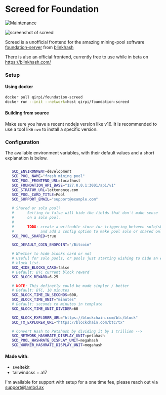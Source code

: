 # Screed for Foundation

[![Maintenance](https://img.shields.io/badge/Maintained%3F-yes-green.svg)](https://GitHub.com/Naereen/StrapDown.js/graphs/commit-activity)

![screenshot of screed](https://github.com/qirpi/foundation-screed/raw/master/screenshots/screenshot1.png)

Screed is a unofficial frontend for the amazing mining-pool software [foundation-server](https://github.com/blinkhash/foundation-server) from [blinkhash](https://github.com/blinkhash)

There is also an official frontend, currently free to use while in beta on https://blinkhash.com/

### Setup

#### Using docker

```bash
docker pull qirpi/foundation-screed
docker run --init --network=host qirpi/foundation-screed
```

#### Building from source

Make sure you have a recent nodejs version like v16. It is recommended to use a tool like `nvm` to install a specific version.

### Configuration

The available environment variables, with their default values and a short explanation is below.

```bash

   SCD_ENVIRONMENT=development
   SCD_POOL_NAME="fresh mining pool"
   SCD_POOL_FRONTEND_URL=localhost
   SCD_FOUNDATION_API_BASE="127.0.0.1:3001/api/v1"
   SCD_STRATUM_URL=lottononce.com
   SCD_POOL_CARD_TITLE=Pool
   SCD_SUPPORT_EMAIL="support@example.com"
     
   # Shared or solo pool?
   # 	  Setting to false will hide the fields that don't make sense
   # 	  on a solo pool.
   #
   # 	  TODO: create a writeable store for triggering between solo/shared by default
   # 	        and add a config option to make pool solo or shared only
   SCD_POOL_SHARED=true

   SCD_DEFAULT_COIN_ENDPOINT="/Bitcoin"

   # Whether to hide blocks card or not
   # Useful for solo pools, or pools just starting wishing to hide an empty
   # block list.
   SCD_HIDE_BLOCKS_CARD=false
   # Default: BTC current block reward
   SCD_BLOCK_REWARD=6.25

   # NOTE: This definetly could be made simpler / better
   # Default: BTC, 10 minutes
   SCD_BLOCK_TIME_IN_SECONDS=600,
   SCD_BLOCK_TIME_UNIT="minutes"
   # Default: seconds to minutes in template
   SCD_BLOCK_TIME_UNIT_DIVIDER=60

   SCD_BLOCK_EXPLORER_URL="https://blockchain.com/btc/block"
   SCD_TX_EXPLORER_URL="https://blockchain.com/btc/tx"

   # Convert Hash to Petahash by dividing it by 1 trillion -->
   SCD_NETWORK_HASHRATE_DISPLAY_UNIT=petahash
   SCD_POOL_HASHRATE_DISPLAY_UNIT=megahash
   SCD_WORKER_HASHRATE_DISPLAY_UNIT=megahash
```



#### Made with:

-   sveltekit
-   tailwindcss + a17


I'm available for support with setup for a one time fee, please reach out via support@lambd.ax
